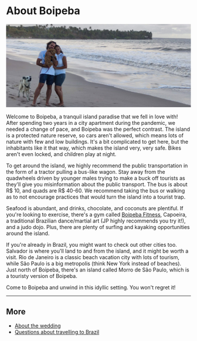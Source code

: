 # About Boipeba

![Alice, JP, our dog Choco, and an island dog, standing on the beach in front of some palm trees](cueira.jpg)

Welcome to Boipeba, a tranquil island paradise that we fell in love with! After spending two years in a city apartment during the pandemic, we needed a change of pace, and Boipeba was the perfect contrast. The island is a protected nature reserve, so cars aren't allowed, which means lots of nature with few and low buildings. It's a bit complicated to get here, but the inhabitants like it that way, which makes the island very, very safe. Bikes aren't even locked, and children play at night.

To get around the island, we highly recommend the public transportation in the form of a tractor pulling a bus-like wagon. Stay away from the quadwheels driven by younger males trying to make a buck off tourists as they'll give you misinformation about the public transport. The bus is about R$ 10, and quads are R$ 40-60. We recommend taking the bus or walking as to not encourage practices that would turn the island into a tourist trap.

Seafood is abundant, and drinks, chocolate, and coconuts are plentiful. If you're looking to exercise, there's a gym called [Boipeba Fitness](https://goo.gl/maps/PPJTtQqsn2MwvTTx8), Capoeira, a traditional Brazilian dance/martial art (JP highly recommends you try it!), and a judo dojo. Plus, there are plenty of surfing and kayaking opportunities around the island.

If you're already in Brazil, you might want to check out other cities too. Salvador is where you'll land to and from the island, and it might be worth a visit. Rio de Janeiro is a classic beach vacation city with lots of tourism, while São Paulo is a big metropolis (think New York instead of beaches). Just north of Boipeba, there's an island called Morro de São Paulo, which is a touristy version of Boipeba.

Come to Boipeba and unwind in this idyllic setting. You won't regret it!

---

## More

* [About the wedding](README.md)
* [Questions about travelling to Brazil](FAQ.md)
